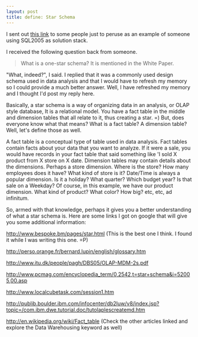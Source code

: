 ```yaml
---
layout: post
title: define: Star Schema
---
```


I sent out [this link](http://enterprise.amd.com/Downloads/Bank_Leu_Case_Study_2_en.pdf) to some people just to peruse as an example of someone using SQL2005 as solution stack.

I received the following question back from someone.

> What is a one-star schema?  It is mentioned in the White Paper.

"What, indeed?", I said. I replied that it was a commonly used design schema used in data analysis and that I would have to refresh my memory so I could provide a much better answer.  Well, I have refreshed my memory and I thought I'd post my reply here.

Basically, a star schema is a way of organizing data in an analysis, or OLAP style database, It is a relational model. You have a fact table in the middle and dimension tables that all relate to it, thus creating a star. =) But, does everyone know what that means? What is a fact table? A dimension table? Well, let's define those as well.

A fact table is a conceptual type of table used in data analysis. Fact tables contain facts about your data that you want to analyze. If it were a sale, you would have records in your fact table that said something like 'I sold X product from X store on X date. Dimension tables may contain details about the dimensions. Perhaps a store dimension. Where is the store? How many employees does it have? What kind of store is it? Date/Time is always a popular dimension. Is it a holiday? What quarter? Which budget year? Is that sale on a Weekday? Of course, in this example, we have our product dimension. What kind of product? What color? How big? etc, etc, ad infinitum.

So, armed with that knowledge, perhaps it gives you a better understanding of what a star schema is. Here are some links I got on google that will give you some additional information:

http://www.bespoke.bm/pages/star.html (This is the best one I think. I found it while I was writing this one. =P)

http://perso.orange.fr/bernard.lupin/english/glossary.htm

http://www.itu.dk/people/pagh/DBS05/OLAP-MDM-2s.pdf

http://www.pcmag.com/encyclopedia_term/0,2542,t=star+schema&i=52005,00.asp

http://www.localcubetask.com/session1.htm

http://publib.boulder.ibm.com/infocenter/db2luw/v8/index.jsp?topic=/com.ibm.dwe.tutorial.doc/tutolaplescreatemd.htm

http://en.wikipedia.org/wiki/Fact_table (Check the other articles linked and explore the Data Warehousing keyword as well)

